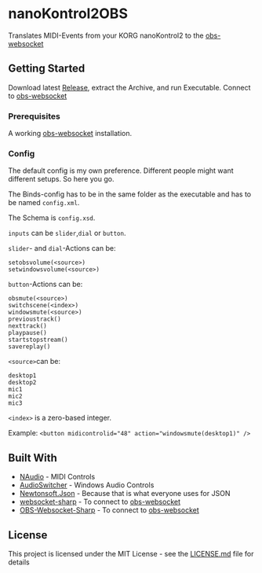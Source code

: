 # nanoKontrol2OBS

Translates MIDI-Events from your KORG nanoKontrol2 to the [obs-websocket](https://github.com/Palakis/obs-websocket)

## Getting Started

Download latest [Release](https://github.com/C9Glax/OBSKorgNanokontrol2/releases), extract the Archive, and run Executable.
Connect to [obs-websocket](https://github.com/Palakis/obs-websocket)

### Prerequisites

A working [obs-websocket](https://github.com/Palakis/obs-websocket) installation.

### Config

The default config is my own preference. Different people might want different setups. So here you go.

The Binds-config has to be in the same folder as the executable and has to be named `config.xml`.

The Schema is `config.xsd`.

`inputs` can be	`slider`,`dial` or `button`.

`slider`- and `dial`-Actions can be:
```
setobsvolume(<source>)
setwindowsvolume(<source>)
```
`button`-Actions can be:
```
obsmute(<source>)
switchscene(<index>)
windowsmute(<source>)
previoustrack()
nexttrack()
playpause()
startstopstream()
savereplay()

```
`<source>`can be:
```
desktop1
desktop2
mic1
mic2
mic3
```
`<index>` is a zero-based integer.

Example:
`<button midicontrolid="48" action="windowsmute(desktop1)" />`

## Built With

* [NAudio](https://github.com/naudio/NAudio) - MIDI Controls
* [AudioSwitcher](https://github.com/xenolightning/AudioSwitcher) - Windows Audio Controls
* [Newtonsoft.Json](https://github.com/JamesNK/Newtonsoft.Json) - Because that is what everyone uses for JSON
* [websocket-sharp](https://github.com/sta/websocket-sharp) - To connect to [obs-websocket](https://github.com/Palakis/obs-websocket)
* [OBS-Websocket-Sharp](https://github.com/C9Glax/OBS-Websocket-Sharp) - To connect to [obs-websocket](https://github.com/Palakis/obs-websocket)

## License

This project is licensed under the MIT License - see the [LICENSE.md](LICENSE.md) file for details
